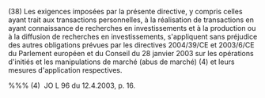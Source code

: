 (38) Les exigences imposées par la présente directive, y compris celles ayant trait aux transactions personnelles, à la réalisation de transactions en ayant connaissance de recherches en investissements et à la production ou à la diffusion de recherches en investissements, s'appliquent sans préjudice des autres obligations prévues par les directives 2004/39/CE et 2003/6/CE du Parlement européen et du Conseil du 28 janvier 2003 sur les opérations d'initiés et les manipulations de marché (abus de marché) (4) et leurs mesures d'application respectives.

%%% (4)  JO L 96 du 12.4.2003, p. 16.